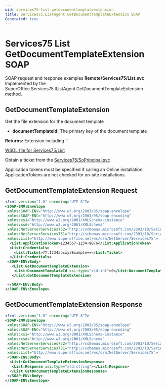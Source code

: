 ```yaml
---
uid: services75-list-getdocumenttemplateextension
title: Services75.ListAgent.GetDocumentTemplateExtension SOAP
Generated: true
---
```


# Services75 List GetDocumentTemplateExtension SOAP

SOAP request and response examples **Remote/Services75/List.svc**
Implemented by the <see cref="M:SuperOffice.Services75.IListAgent.GetDocumentTemplateExtension">SuperOffice.Services75.IListAgent.GetDocumentTemplateExtension</see> method.

## GetDocumentTemplateExtension

Get the file extension for the document template

* **documentTemplateId:** The primary key of the document template

**Returns:** Extension including '.'


[WSDL file for Services75/List](../Services75-List.md)

Obtain a ticket from the [Services75/SoPrincipal.svc](../SoPrincipal/SoPrincipal.md)

Application tokens must be specified if calling an Online installation. ApplicationTokens are not checked for on-site installations.

## GetDocumentTemplateExtension Request

```xml
<?xml version="1.0" encoding="UTF-8"?>
<SOAP-ENV:Envelope
 xmlns:SOAP-ENV="http://www.w3.org/2003/05/soap-envelope"
 xmlns:SOAP-ENC="http://www.w3.org/2003/05/soap-encoding"
 xmlns:xsi="http://www.w3.org/2001/XMLSchema-instance"
 xmlns:xsd="http://www.w3.org/2001/XMLSchema"
 xmlns:NetServerServices752="http://schemas.microsoft.com/2003/10/Serialization/Arrays"
 xmlns:NetServerServices751="http://schemas.microsoft.com/2003/10/Serialization/"
 xmlns:List="http://www.superoffice.net/ws/crm/NetServer/Services75">
  <List:ApplicationToken>1234567-1234-9876</List:ApplicationToken>
  <List:Credentials>
    <List:Ticket>7T:1234abcxyzExample==</List:Ticket>
  </List:Credentials>
 <SOAP-ENV:Body>
   <List:GetDocumentTemplateExtension>
    <List:DocumentTemplateId xsi:type="xsd:int">0</List:DocumentTemplateId>
   </List:GetDocumentTemplateExtension>

 </SOAP-ENV:Body>
</SOAP-ENV:Envelope>

```


## GetDocumentTemplateExtension Response

```xml
<?xml version="1.0" encoding="UTF-8"?>
<SOAP-ENV:Envelope
 xmlns:SOAP-ENV="http://www.w3.org/2003/05/soap-envelope"
 xmlns:SOAP-ENC="http://www.w3.org/2003/05/soap-encoding"
 xmlns:xsi="http://www.w3.org/2001/XMLSchema-instance"
 xmlns:xsd="http://www.w3.org/2001/XMLSchema"
 xmlns:NetServerServices752="http://schemas.microsoft.com/2003/10/Serialization/Arrays"
 xmlns:NetServerServices751="http://schemas.microsoft.com/2003/10/Serialization/"
 xmlns:List="http://www.superoffice.net/ws/crm/NetServer/Services75">
 <SOAP-ENV:Body>
  <List:GetDocumentTemplateExtensionResponse>
   <List:Response xsi:type="xsd:string"></List:Response>
  </List:GetDocumentTemplateExtensionResponse>
 </SOAP-ENV:Body>
</SOAP-ENV:Envelope>

```

